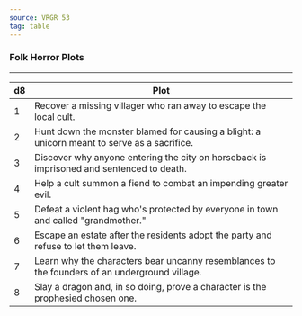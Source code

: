 ```yaml
---
source: VRGR 53
tag: table
---
```


### Folk Horror Plots
---
|d8|Plot|
|----|------------|
|1|Recover a missing villager who ran away to escape the local cult.|
|2|Hunt down the monster blamed for causing a blight: a unicorn meant to serve as a sacrifice.|
|3|Discover why anyone entering the city on horseback is imprisoned and sentenced to death.|
|4|Help a cult summon a fiend to combat an impending greater evil.|
|5|Defeat a violent hag who's protected by everyone in town and called "grandmother."|
|6|Escape an estate after the residents adopt the party and refuse to let them leave.|
|7|Learn why the characters bear uncanny resemblances to the founders of an underground village.|
|8|Slay a dragon and, in so doing, prove a character is the prophesied chosen one.|
